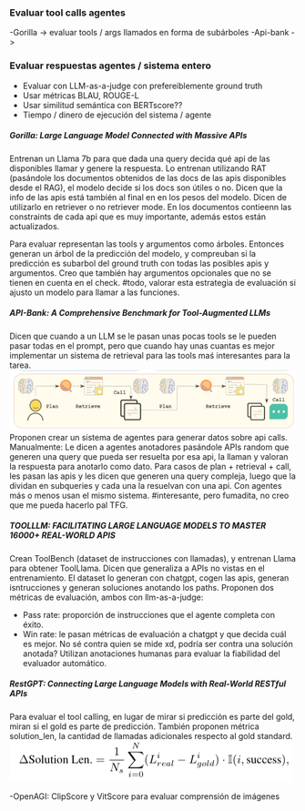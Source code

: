 ### Evaluar tool calls agentes

-Gorilla -> evaluar tools / args llamados en forma de subárboles
-Api-bank -> 

### Evaluar respuestas agentes / sistema entero

- Evaluar con LLM-as-a-judge con prefereiblemente ground truth
- Usar métricas BLAU, ROUGE-L
- Usar similitud semántica con BERTscore??
- Tiempo / dinero de ejecución del sistema / agente


##### Gorilla: Large Language Model Connected with Massive APIs
Entrenan un Llama 7b para que dada una query decida qué api de las disponibles llamar y genere la respuesta. 
Lo entrenan utilizando RAT (pasándole los documentos obtenidos de las docs de las apis disponibles desde el RAG), el modelo decide si los docs son útiles o no. Dicen que la info de las apis está también al final en en los pesos del modelo. Dicen de utilizarlo en retriever o no retriever mode. En los documentos contieenn las constraints de cada api que es muy importante, además estos están actualizados.

Para evaluar representan las tools y argumentos como árboles. Entonces generan un árbol de la predicción del modelo, y compreuban si la predicción es subarbol del ground truth con todas las posibles apis y argumentos. Creo que también hay argumentos opcionales que no se tienen en cuenta en el check. #todo, valorar esta estrategia de evaluación si ajusto un modelo para llamar a las funciones.

##### API-Bank: A Comprehensive Benchmark for Tool-Augmented LLMs
Dicen que cuando a un LLM se le pasan unas pocas tools se le pueden pasar todas en el prompt, pero que cuando hay unas cuantas es mejor implementar un sistema de retrieval para las tools maś interesantes para la tarea.
![Pasted image 20250308125221.png](https://github.com/MartinLopezDeIpina/TFG_apuntes/blob/master/Imagenes/Pasted%20image%2020250308125221.png)
Proponen crear un sistema de agentes para generar datos sobre api calls.
Manualmente:
Le dicen a agentes anotadores pasándole APIs random que generen una query que pueda ser resuelta por esa api, la llaman y valoran la respuesta para anotarlo como dato. Para casos de plan + retrieval + call, les pasan las apis y les dicen que generen una query compleja, luego que la dividan en subqueries y cada una la resuelvan con una api. 
Con agentes más o menos usan el mismo sistema.
#interesante, pero fumadita, no creo que me pueda hacerlo pal TFG.

##### TOOLLLM: FACILITATING LARGE LANGUAGE MODELS TO MASTER 16000+ REAL-WORLD APIS
Crean ToolBench (dataset de instrucciones con llamadas), y entrenan Llama para obtener ToolLlama. Dicen que generaliza a APIs no vistas en el entrenamiento.
El dataset lo generan con chatgpt, cogen las apis, generan isntrucciones y generan soluciones anotando los paths.
Proponen dos métricas de evaluación, ambos con llm-as-a-judge:
- Pass rate: proporción de instrucciones que el agente completa con éxito.
- Win rate: le pasan métricas de evaluación a chatgpt y que decida cuál es mejor. No sé contra quien se mide xd, podría ser contra una solución anotada?
Utilizan anotaciones humanas para evaluar la fiabilidad del evaluador automático.

##### RestGPT: Connecting Large Language Models with Real-World RESTful APIs
Para evaluar el tool calling, en lugar de mirar si predicción es parte del gold, miran si el gold es parte de predicción.
También proponen métrica solution_len, la cantidad de llamadas adicionales respecto al gold standard.
![Pasted image 20250308134215.png](https://github.com/MartinLopezDeIpina/TFG_apuntes/blob/master/Imagenes/Pasted%20image%2020250308134215.png)

-OpenAGI: ClipScore y VitScore para evaluar comprensión de imágenes